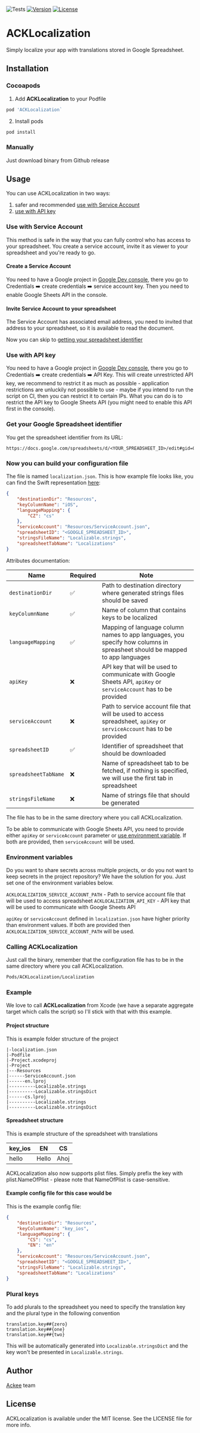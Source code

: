 ![Tests](https://github.com/AckeeCZ/ACKLocalization/workflows/Tests/badge.svg)
[![Version](https://img.shields.io/cocoapods/v/ACKLocalization.svg?style=flat)](http://cocoapods.org/pods/ACKLocalization)
[![License](https://img.shields.io/cocoapods/l/ACKLocalization.svg?style=flat)](http://cocoapods.org/pods/ACKLocalization)

# ACKLocalization

Simply localize your app with translations stored in Google Spreadsheet.

## Installation

### Cocoapods

1. Add **ACKLocalization** to your Podfile

```ruby
pod 'ACKLocalization`
```

2. Install pods
```bash
pod install
```

### Manually

Just download binary from Github release

## Usage

You can use ACKLocalization in two ways:
1. safer and recommended [use with Service Account](#use-with-service-account)
2. [use with API key](#use-with-api-key)

### Use with Service Account

This method is safe in the way that you can fully control who has access to your spreadsheet. You create a service account, invite it as viewer to your spreadsheet and you're ready to go.

#### Create a Service Account

You need to have a Google project in [Google Dev console](https://console.developers.google.com), there you go to Credentials ➡️ create credentials ➡️ service account key. Then you need to enable Google Sheets API in the console.

#### Invite Service Account to your spreadsheet

The Service Account has associated email address, you need to invited that address to your spreadsheet, so it is available to read the document.

Now you can skip to [getting your spreadsheet identifier](#get-your-google-spreadsheet-identifier)

### Use with API key

You need to have a Google project in [Google Dev console](https://console.developers.google.com), there you go to Credentials ➡️ create credentials ➡️ API Key. This will create unrestricted API key, we recommend to restrict it as much as possible - application restrictions are unluckily not possible to use - maybe if you intend to run the script on CI, then you can restrict it to certain IPs. What you can do is to restrict the API key to Google Sheets API (you might need to enable this API first in the console).

### Get your Google Spreadsheet identifier

You get the spreadsheet identifier from its URL:
```
https://docs.google.com/spreadsheets/d/<YOUR_SPREADSHEET_ID>/edit#gid=0
```

### Now you can build your configuration file

The file is named `localization.json`. This is how example file looks like, you can find the Swift representation [here](Sources/ACKLocalizationCore/Model/Configuration.swift):

```json
{
    "destinationDir": "Resources",
    "keyColumnName": "iOS",
    "languageMapping": {
        "CZ": "cs"
    },
    "serviceAccount": "Resources/ServiceAccount.json",
    "spreadsheetID": "<GOOGLE_SPREADSHEET_ID>",
    "stringsFileName": "Localizable.strings",
    "spreadsheetTabName": "Localizations"
}
```

Attributes documentation:

| Name | Required | Note |
| ---- | -------- | ---- |
| `destinationDir` | ✅ | Path to destination directory where generated strings files should be saved |
| `keyColumnName` | ✅ | Name of column that contains keys to be localized |
| `languageMapping` | ✅ | Mapping of language column names to app languages, you specify how columns in spreasheet should be mapped to app languages |
| `apiKey` | ❌ | API key that will be used to communicate with Google Sheets API, `apiKey` or `serviceAccount` has to be provided |
| `serviceAccount` | ❌ | Path to service account file that will be used to access spreadsheet, `apiKey` or `serviceAccount` has to be provided |
| `spreadsheetID` | ✅ | Identifier of spreadsheet that should be downloaded |
| `spreadsheetTabName` | ❌ | Name of spreadsheet tab to be fetched, if nothing is specified, we will use the first tab in spreadsheet |
| `stringsFileName` | ❌ | Name of strings file that should be generated |

The file has to be in the same directory where you call ACKLocalization.

To be able to communicate with Google Sheets API, you need to provide either `apiKey` or `serviceAccount` parameter or [use environment variable](#environment-variables). If both are provided, then `serviceAccount` will be used.

### Environment variables

Do you want to share secrets across multiple projects, or do you not want to keep secrets in the project repository? We have the solution for you. Just set one of the environment variables below.

`ACKLOCALIZATION_SERVICE_ACCOUNT_PATH` - Path to service account file that will be used to access spreadsheet
`ACKLOCALIZATION_API_KEY` - API key that will be used to communicate with Google Sheets API

`apiKey` or `serviceAccount` defined in `localization.json` have higher priority than environment values.
If both are provided then `ACKLOCALIZATION_SERVICE_ACCOUNT_PATH` will be used. 

### Calling ACKLocalization

Just call the binary, remember that the configuration file has to be in the same directory where you call ACKLocalization.

```bash
Pods/ACKLocalization/Localization
```

### Example

We love to call **ACKLocalization** from Xcode (we have a separate aggregate target which calls the script) so I'll stick with that with this example.

#### Project structure

This is example folder structure of the project
```
|-localization.json
|-Podfile
|-Project.xcodeproj
|-Project
|---Resources
|------ServiceAccount.json
|------en.lproj
|----------Localizable.strings
|----------Localizable.stringsDict
|------cs.lproj
|----------Localizable.strings
|----------Localizable.stringsDict
```

#### Spreadsheet structure

This is example structure of the spreadsheet with translations

| key_ios | EN    | CS   |
|---------|-------|------|
| hello   | Hello | Ahoj |

ACKLocalization also now supports plist files. Simply prefix the key with plist.NameOfPlist - please note that NameOfPlist is case-sensitive.

#### Example config file for this case would be

This is the example config file:
```json
{
    "destinationDir": "Resources",
    "keyColumnName": "key_ios",
    "languageMapping": {
        "CS": "cs",
        "EN": "en"
    },
    "serviceAccount": "Resources/ServiceAccount.json",
    "spreadsheetID": "<GOOGLE_SPREADSHEET_ID>",
    "stringsFileName": "Localizable.strings",
    "spreadsheetTabName": "Localizations"
}
```

### Plural keys

To add plurals to the spreadsheet you need to specify the translation key and the plural type in the following convention

```
translation.key##{zero}
translation.key##{one}
translation.key##{two}
```

This will be automatically generated into `Localizable.stringsDict` and the key won't be presented in `Localizable.strings`.

## Author

[Ackee](https://ackee.cz) team

## License

ACKLocalization is available under the MIT license. See the LICENSE file for more info.
